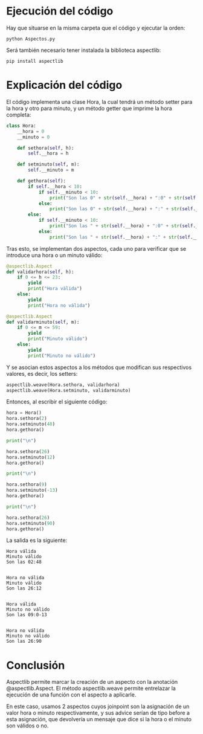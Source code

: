 # Ejecución del código

Hay que situarse en la misma carpeta que el código y ejecutar la orden:

```
python Aspectos.py
```

Será también necesario tener instalada la biblioteca aspectlib:

```
pip install aspectlib
```

# Explicación del código

El código implementa una clase Hora, la cual tendrá un método setter para la hora y otro para minuto, y un método getter que imprime la hora completa:

```python
class Hora:
    __hora = 0
    __minuto = 0

    def sethora(self, h):
        self.__hora = h

    def setminuto(self, m):
        self.__minuto = m

    def gethora(self):
        if self.__hora < 10:
            if self.__minuto < 10:
                print("Son las 0" + str(self.__hora) + ":0" + str(self.__minuto))
            else:
                print("Son las 0" + str(self.__hora) + ":" + str(self.__minuto))
        else:
            if self.__minuto < 10:
                print("Son las " + str(self.__hora) + ":0" + str(self.__minuto))
            else:
                print("Son las " + str(self.__hora) + ":" + str(self.__minuto))
```

Tras esto, se implementan dos aspectos, cada uno para verificar que se introduce una hora o un minuto válido:

```python
@aspectlib.Aspect
def validarhora(self, h):
    if 0 <= h <= 23:
        yield
        print("Hora válida")
    else:
        yield
        print("Hora no válida")
```

```python
@aspectlib.Aspect
def validarminuto(self, m):
    if 0 <= m <= 59:
        yield
        print("Minuto válido")
    else:
        yield
        print("Minuto no válido")
```

Y se asocian estos aspectos a los métodos que modifican sus respectivos valores, es decir, los setters:

```python
aspectlib.weave(Hora.sethora, validarhora)
aspectlib.weave(Hora.setminuto, validarminuto)
```

Entonces, al escribir el siguiente código:

```python
hora = Hora()
hora.sethora(2)
hora.setminuto(48)
hora.gethora()

print("\n")

hora.sethora(26)
hora.setminuto(12)
hora.gethora()

print("\n")

hora.sethora(9)
hora.setminuto(-13)
hora.gethora()

print("\n")

hora.sethora(26)
hora.setminuto(90)
hora.gethora()
```

La salida es la siguiente:

```
Hora válida
Minuto válido
Son las 02:48


Hora no válida
Minuto válido
Son las 26:12


Hora válida
Minuto no válido
Son las 09:0-13


Hora no válida
Minuto no válido
Son las 26:90
```

# Conclusión

Aspectlib permite marcar la creación de un aspecto con la anotación @aspectlib.Aspect. El método aspectlib.weave permite entrelazar la ejecución de una función con el aspecto a aplicarle.

En este caso, usamos 2 aspectos cuyos joinpoint son la asignación de un valor hora o minuto respectivamente, y sus advice serían de tipo before a esta asignación, que devolvería un mensaje que dice si la hora o el minuto son válidos o no.
